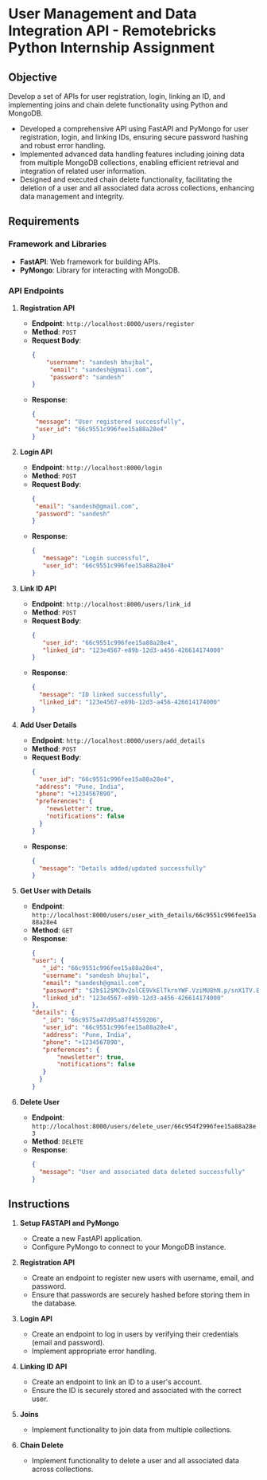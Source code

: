 
# User Management and Data Integration API - Remotebricks Python Internship Assignment

## Objective

Develop a set of APIs for user registration, login, linking an ID, and implementing joins and chain delete functionality using Python and MongoDB.

-	Developed a comprehensive API using FastAPI and PyMongo for user registration, login, and linking IDs, ensuring secure password hashing and robust error handling.
-	Implemented advanced data handling features including joining data from multiple MongoDB collections, enabling efficient retrieval and integration of related user information.
-	Designed and executed chain delete functionality, facilitating the deletion of a user and all associated data across collections, enhancing data management and integrity.

## Requirements

### Framework and Libraries

- **FastAPI**: Web framework for building APIs.
- **PyMongo**: Library for interacting with MongoDB.

### API Endpoints

1. **Registration API**
   - **Endpoint**: `http://localhost:8000/users/register`
   - **Method**: `POST`
   - **Request Body**:
     ```json
     {
         "username": "sandesh bhujbal",
          "email": "sandesh@gmail.com",
          "password": "sandesh"
     }
     ```
   - **Response**:
     ```json
     {
      "message": "User registered successfully",
      "user_id": "66c9551c996fee15a88a28e4"
     }
     ```

2. **Login API**
   - **Endpoint**: `http://localhost:8000/login`
   - **Method**: `POST`
   - **Request Body**:
     ```json
     {
      "email": "sandesh@gmail.com",
      "password": "sandesh"
     }
     ```
   - **Response**:
     ```json
     {
        "message": "Login successful",
        "user_id": "66c9551c996fee15a88a28e4"
     }
     ```

3. **Link ID API**
   - **Endpoint**: `http://localhost:8000/users/link_id`
   - **Method**: `POST`
   - **Request Body**:
     ```json
     {
        "user_id": "66c9551c996fee15a88a28e4",
        "linked_id": "123e4567-e89b-12d3-a456-426614174000"
     }
     ```
   - **Response**:
     ```json
     {
       "message": "ID linked successfully",
       "linked_id": "123e4567-e89b-12d3-a456-426614174000"
     }
     ```

4. **Add User Details**
   - **Endpoint**: `http://localhost:8000/users/add_details`
   - **Method**: `POST`
   - **Request Body**:
     ```json
     {
       "user_id": "66c9551c996fee15a88a28e4",
      "address": "Pune, India",
      "phone": "+1234567890",
      "preferences": {
         "newsletter": true,
         "notifications": false
       }
     }
     ```
   - **Response**:
     ```json
     {
       "message": "Details added/updated successfully"
     }
     ```

5. **Get User with Details**
   - **Endpoint**: `http://localhost:8000/users/user_with_details/66c9551c996fee15a88a28e4`
   - **Method**: `GET`
   - **Response**:
     ```json
     {
     "user": {
        "_id": "66c9551c996fee15a88a28e4",
        "username": "sandesh bhujbal",
        "email": "sandesh@gmail.com",
        "password": "$2b$12$MC0v2olCE9VkElTkrnYWF.VziMU8hN.p/snX1TV.8LStnNx/QJ2Ja",
        "linked_id": "123e4567-e89b-12d3-a456-426614174000"
     },
     "details": {
        "_id": "66c9575a47d95a87f4559206",
        "user_id": "66c9551c996fee15a88a28e4",
        "address": "Pune, India",
        "phone": "+1234567890",
        "preferences": {
            "newsletter": true,
            "notifications": false
        }
       }
     }
     ```

6. **Delete User**
   - **Endpoint**: `http://localhost:8000/users/delete_user/66c954f2996fee15a88a28e3`
   - **Method**: `DELETE`
   - **Response**:
     ```json
     {
       "message": "User and associated data deleted successfully"
     }
     ```

## Instructions

1. **Setup FASTAPI and PyMongo**
   - Create a new FastAPI application.
   - Configure PyMongo to connect to your MongoDB instance.

2. **Registration API**
   - Create an endpoint to register new users with username, email, and password.
   - Ensure that passwords are securely hashed before storing them in the database.

3. **Login API**
   - Create an endpoint to log in users by verifying their credentials (email and password).
   - Implement appropriate error handling.

4. **Linking ID API**
   - Create an endpoint to link an ID to a user's account.
   - Ensure the ID is securely stored and associated with the correct user.

5. **Joins**
   - Implement functionality to join data from multiple collections.

6. **Chain Delete**
   - Implement functionality to delete a user and all associated data across collections.
